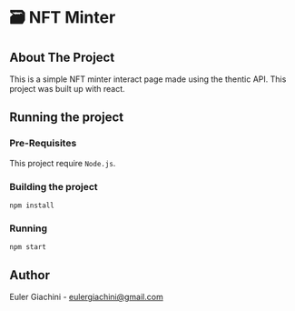  # 🗃 NFT Minter 

## About The Project
This is a simple NFT minter interact page made using the thentic API. This project was built up with react. 

## Running the project

### Pre-Requisites
This project require `Node.js`. 

### Building the project

```
npm install
```

### Running

```
npm start
```

## Author 
Euler Giachini - eulergiachini@gmail.com

